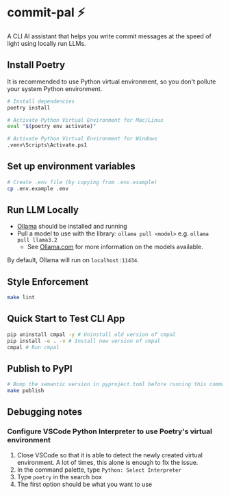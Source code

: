 # commit-pal ⚡️

A CLI AI assistant that helps you write commit messages at the speed of light using locally run LLMs.

## Install Poetry

It is recommended to use Python virtual environment, so you don't pollute your system Python environment.

```bash
# Install dependencies
poetry install
```

```bash
# Activate Python Virtual Environment for Mac/Linux
eval "$(poetry env activate)"

# Activate Python Virtual Environment for Windows
.venv\Scripts\Activate.ps1
```

## Set up environment variables

```bash
# Create .env file (by copying from .env.example)
cp .env.example .env
```

## Run LLM Locally

- [Ollama](https://ollama.com/download) should be installed and running
- Pull a model to use with the library: `ollama pull <model>` e.g. `ollama pull llama3.2`
  - See [Ollama.com](https://ollama.com/search) for more information on the models available.

By default, Ollama will run on `localhost:11434`.

## Style Enforcement

```bash
make lint
```

## Quick Start to Test CLI App

```bash
pip uninstall cmpal -y # Uninstall old version of cmpal
pip install -e . -v # Install new version of cmpal
cmpal # Run cmpal
```

## Publish to PyPI

```bash
# Bump the semantic version in pyproject.toml before running this command
make publish
```

## Debugging notes

### Configure VSCode Python Interpreter to use Poetry's virtual environment

1. Close VSCode so that it is able to detect the newly created virtual environment. A lot of times, this alone is enough to fix the issue.
2. In the command palette, type `Python: Select Interpreter`
3. Type `poetry` in the search box
4. The first option should be what you want to use
